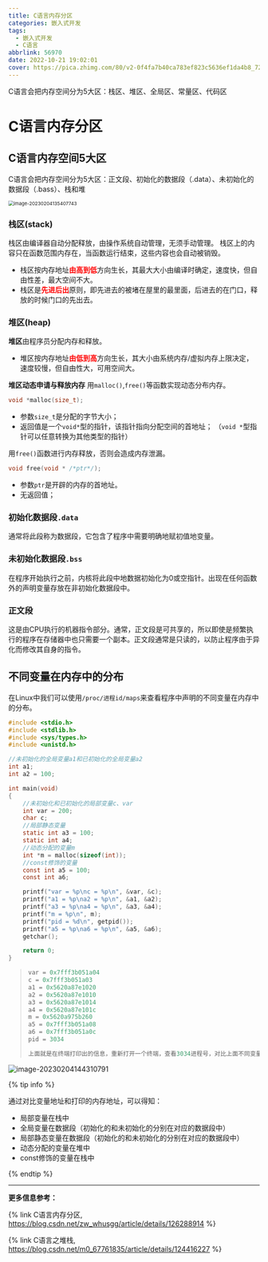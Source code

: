 ```yaml
---
title: C语言内存分区
categories: 嵌入式开发
tags:
  - 嵌入式开发
  - C语言
abbrlink: 56970
date: 2022-10-21 19:02:01
cover: https://pica.zhimg.com/80/v2-0f4fa7b40ca783ef823c5636ef1da4b8_720w.webp
---
```


C语言会把内存空间分为5大区：栈区、堆区、全局区、常量区、代码区

<!-- more -->

# C语言内存分区

## C语言内存空间5大区

C语言会把内存空间分为5大区：正文段、初始化的数据段（.data）、未初始化的数据段（.bass）、栈和堆

<img src="http://img.dpool.love/202312071452215.png" alt="image-20230204135407743" style="zoom:67%;" />

### 栈区(stack)

栈区由编译器自动分配释放，由操作系统自动管理，无须手动管理。
栈区上的内容只在函数范围内存在，当函数运行结束，这些内容也会自动被销毁。

- 栈区按内存地址<font style="color:red">**由高到低**</font>方向生长，其最大大小由编译时确定，速度快，但自由性差，最大空间不大。
- 栈区是<font style="color:red">**先进后出**</font>原则，即先进去的被堵在屋里的最里面，后进去的在门口，释放的时候门口的先出去。

### 堆区(heap)

**堆区**由程序员分配内存和释放。

- 堆区按内存地址<font style="color:red">**由低到高**</font>方向生长，其大小由系统内存/虚拟内存上限决定，速度较慢，但自由性大，可用空间大。

**堆区动态申请与释放内存**
用`malloc()`,`free()`等函数实现动态分布内存。

```c
void *malloc(size_t);
```

- 参数`size_t`是分配的字节大小；
- 返回值是一个`void*`型的指针，该指针指向分配空间的首地址；
  （`void *`型指针可以任意转换为其他类型的指针）

用`free()`函数进行内存释放，否则会造成内存泄漏。

```c
void free(void * /*ptr*/);
```

- 参数`ptr`是开辟的内存的首地址。
- 无返回值；

### 初始化数据段`.data`

通常将此段称为数据段，它包含了程序中需要明确地赋初值地变量。

### 未初始化数据段`.bss`

在程序开始执行之前，内核将此段中地数据初始化为0或空指针。出现在任何函数外的声明变量存放在非初始化数据段中。

### 正文段

这是由CPU执行的机器指令部分。通常，正文段是可共享的，所以即使是频繁执行的程序在存储器中也只需要一个副本。正文段通常是只读的，以防止程序由于异化而修改其自身的指令。

## 不同变量在内存中的分布

在Linux中我们可以使用`/proc/进程id/maps`来查看程序中声明的不同变量在内存中的分布。

```c
#include <stdio.h>
#include <stdlib.h>
#include <sys/types.h>
#include <unistd.h>

//未初始化的全局变量a1和已初始化的全局变量a2
int a1;
int a2 = 100;

int main(void)
{
    //未初始化和已初始化的局部变量c、var
	int var = 200;
	char c;
    //局部静态变量
	static int a3 = 100;
	static int a4;
    //动态分配的变量m
	int *m = malloc(sizeof(int));
    //const修饰的变量
    const int a5 = 100;
	const int a6;

	printf("var = %p\nc = %p\n", &var, &c);
	printf("a1 = %p\na2 = %p\n", &a1, &a2);
	printf("a3 = %p\na4 = %p\n", &a3, &a4);
	printf("m = %p\n", m);
	printf("pid = %d\n", getpid());
    printf("a5 = %p\na6 = %p\n", &a5, &a6);
	getchar();

	return 0;
}
```

> ```c
> var = 0x7fff3b051a04
> c = 0x7fff3b051a03
> a1 = 0x5620a87e1020
> a2 = 0x5620a87e1010
> a3 = 0x5620a87e1014
> a4 = 0x5620a87e101c
> m = 0x5620a975b260
> a5 = 0x7fff3b051a08
> a6 = 0x7fff3b051a0c
> pid = 3034
> 
> 上面就是在终端打印出的信息，重新打开一个终端，查看3034进程号，对比上面不同变量在内存中的地址我们就可以知道这些变量具体在内存中是如何分布的了。
> ```

 ![image-20230204144310791](http://img.dpool.love/202312071453085.png)

{% tip info %}

通过对比变量地址和打印的内存地址，可以得知：

- 局部变量在栈中
- 全局变量在数据段（初始化的和未初始化的分别在对应的数据段中）
- 局部静态变量在数据段（初始化的和未初始化的分别在对应的数据段中）
- 动态分配的变量在堆中
- const修饰的变量在栈中

{% endtip %}



---

**更多信息参考：**

{% link C语言内存分区,  https://blog.csdn.net/zw_whusgg/article/details/126288914 %}

{% link C语言之堆栈,  https://blog.csdn.net/m0_67761835/article/details/124416227 %}
